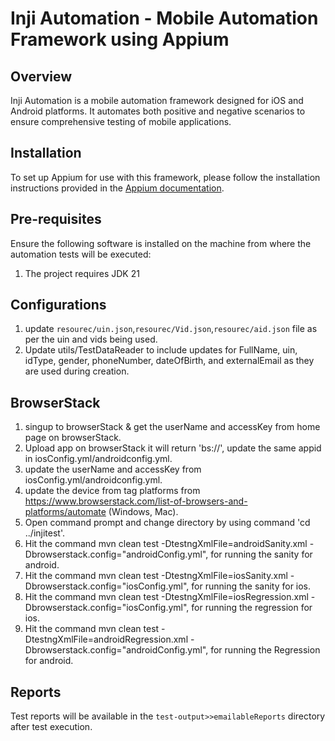 # Inji Automation - Mobile Automation Framework using Appium

## Overview

Inji Automation is a mobile automation framework designed for iOS and Android platforms. It automates both positive and negative scenarios to ensure comprehensive testing of mobile applications.

## Installation

To set up Appium for use with this framework, please follow the installation instructions provided in the [Appium documentation](https://appium.io/docs/en/2.2/quickstart/install/).

## Pre-requisites
Ensure the following software is installed on the machine from where the automation tests will be executed:

1. The project requires JDK 21

## Configurations

1. update `resourec/uin.json`,`resourec/Vid.json`,`resourec/aid.json` file as per the uin and vids being used.
2. Update utils/TestDataReader to include updates for FullName, uin, idType, gender, phoneNumber, dateOfBirth, and externalEmail as they are used during creation.

## BrowserStack
1. singup to browserStack & get the userName and accessKey from home page on browserStack.
2. Upload app on browserStack it will return 'bs://<app-id>', update the same appid in iosConfig.yml/androidconfig.yml.
2. update the userName and accessKey from iosConfig.yml/androidconfig.yml.
3. update the device from tag platforms from https://www.browserstack.com/list-of-browsers-and-platforms/automate (Windows, Mac).
4. Open command prompt and change directory by using command 'cd ../injitest'.
5. Hit the command mvn clean test -DtestngXmlFile=androidSanity.xml -Dbrowserstack.config="androidConfig.yml", for running the sanity for android.
6. Hit the command mvn clean test -DtestngXmlFile=iosSanity.xml -Dbrowserstack.config="iosConfig.yml", for running the sanity for ios.
7. Hit the command mvn clean test -DtestngXmlFile=iosRegression.xml -Dbrowserstack.config="iosConfig.yml", for running the regression for ios.
8. Hit the command mvn clean test -DtestngXmlFile=androidRegression.xml -Dbrowserstack.config="androidConfig.yml", for running the Regression for android.

## Reports

Test reports will be available in the `test-output>>emailableReports` directory after test execution.

